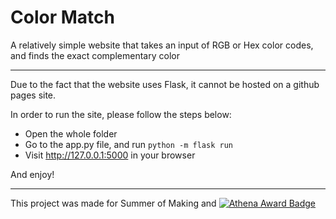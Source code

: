 # Color Match 
A relatively simple website that takes an input of RGB or Hex color codes, and finds the exact complementary color

---

Due to the fact that the website uses Flask, it cannot be hosted on a github pages site.

In order to run the site, please follow the steps below:
- Open the whole folder
- Go to the app.py file, and run `python -m flask run`
- Visit http://127.0.0.1:5000 in your browser

And enjoy!

---
This project was made for Summer of Making and [![Athena Award Badge](https://img.shields.io/endpoint?url=https%3A%2F%2Faward.athena.hackclub.com%2Fapi%2Fbadge)](https://award.athena.hackclub.com?utm_source=readme)
